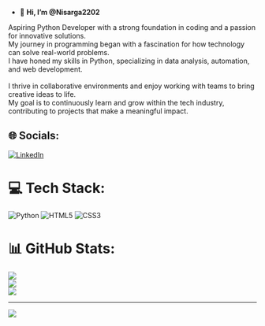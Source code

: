 - 👋 <b> Hi, I’m @Nisarga2202 </b>

Aspiring Python Developer with a strong foundation in coding and a passion for innovative solutions.<br> My journey in programming began with a fascination for how technology can solve real-world problems. <br>I have honed my skills in Python, specializing in data analysis, automation, and web development.<br><br>I thrive in collaborative environments and enjoy working with teams to bring creative ideas to life. <br>My goal is to continuously learn and grow within the tech industry, <br>contributing to projects that make a meaningful impact.


## 🌐 Socials:
[![LinkedIn](https://img.shields.io/badge/LinkedIn-%230077B5.svg?logo=linkedin&logoColor=white)](https://linkedin.com/in/www.linkedin.com/in/nisargabs) 

# 💻 Tech Stack:
![Python](https://img.shields.io/badge/python-3670A0?style=for-the-badge&logo=python&logoColor=ffdd54) ![HTML5](https://img.shields.io/badge/html5-%23E34F26.svg?style=for-the-badge&logo=html5&logoColor=white) ![CSS3](https://img.shields.io/badge/css3-%231572B6.svg?style=for-the-badge&logo=css3&logoColor=white)
# 📊 GitHub Stats:
![](https://github-readme-stats.vercel.app/api?username=Nisarga2202&theme=gotham&hide_border=false&include_all_commits=true&count_private=true)<br/>
![](https://github-readme-streak-stats.herokuapp.com/?user=Nisarga2202&theme=gotham&hide_border=false)<br/>
![](https://github-readme-stats.vercel.app/api/top-langs/?username=Nisarga2202&theme=gotham&hide_border=false&include_all_commits=true&count_private=true&layout=compact)

---
[![](https://visitcount.itsvg.in/api?id=Nisarga2202&icon=0&color=0)](https://visitcount.itsvg.in)


